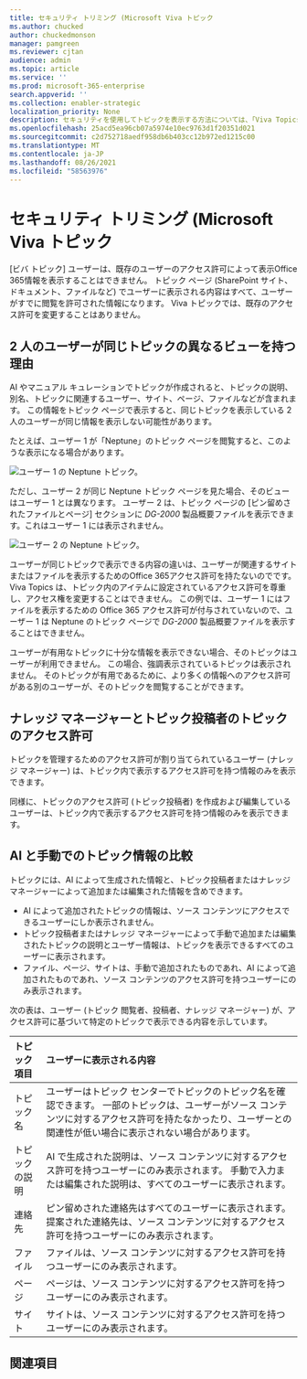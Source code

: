 ```yaml
---
title: セキュリティ トリミング (Microsoft Viva トピック
ms.author: chucked
author: chuckedmonson
manager: pamgreen
ms.reviewer: cjtan
audience: admin
ms.topic: article
ms.service: ''
ms.prod: microsoft-365-enterprise
search.appverid: ''
ms.collection: enabler-strategic
localization_priority: None
description: セキュリティを使用してトピックを表示する方法については、「Viva Topics」を参照してください。
ms.openlocfilehash: 25acd5ea96cb07a5974e10ec9763d1f20351d021
ms.sourcegitcommit: c2d752718aedf958db6b403cc12b972ed1215c00
ms.translationtype: MT
ms.contentlocale: ja-JP
ms.lasthandoff: 08/26/2021
ms.locfileid: "58563976"
---
```

# <a name="security-trimming-in-microsoft-viva-topics"></a>セキュリティ トリミング (Microsoft Viva トピック

[ビバ トピック] ユーザーは、既存のユーザーのアクセス許可によって表示Office 365情報を表示することはできません。 トピック ページ (SharePoint サイト、ドキュメント、ファイルなど) でユーザーに表示される内容はすべて、ユーザーがすでに閲覧を許可された情報になります。 Viva トピックでは、既存のアクセス許可を変更することはありません。

## <a name="why-two-users-might-have-different-views-of-the-same-topic"></a>2 人のユーザーが同じトピックの異なるビューを持つ理由

AI やマニュアル キュレーションでトピックが作成されると、トピックの説明、別名、トピックに関連するユーザー、サイト、ページ、ファイルなどが含まれます。 この情報をトピック ページで表示すると、同じトピックを表示している 2 人のユーザーが同じ情報を表示しない可能性があります。
  
たとえば、ユーザー 1 が「Neptune」のトピック ページを閲覧すると、このような表示になる場合があります。

![ユーザー 1 の Neptune トピック。](../media/knowledge-management/user2-topic-view.png) </br> 

ただし、ユーザー 2 が同じ Neptune トピック ページを見た場合、そのビューはユーザー 1 とは異なります。  ユーザー 2 は、トピック ページの [ピン留めされたファイルとページ] セクションに *DG-2000* 製品概要ファイルを表示できます。これはユーザー 1 には表示されません。 

![ユーザー 2 の Neptune トピック。](../media/knowledge-management/user1-topic-view.png) </br> 

ユーザーが同じトピックで表示できる内容の違いは、ユーザーが関連するサイトまたはファイルを表示するためのOffice 365アクセス許可を持たないのでです。  Viva Topics は、トピック内のアイテムに設定されているアクセス許可を尊重し、アクセス権を変更することはできません。 この例では、ユーザー 1 にはファイルを表示するための Office 365 アクセス許可が付与されていないので、ユーザー 1 は Neptune のトピック ページで *DG-2000* 製品概要ファイルを表示することはできません。

ユーザーが有用なトピックに十分な情報を表示できない場合、そのトピックはユーザーが利用できません。 この場合、強調表示されているトピックは表示されません。 そのトピックが有用であるために、より多くの情報へのアクセス許可がある別のユーザーが、そのトピックを閲覧することができます。


## <a name="topic-permissions-for-knowledge-managers-and-topic-contributors"></a>ナレッジ マネージャーとトピック投稿者のトピックのアクセス許可

トピックを管理するためのアクセス許可が割り当てられているユーザー (ナレッジ マネージャー) は、トピック内で表示するアクセス許可を持つ情報のみを表示できます。

同様に、トピックのアクセス許可 (トピック投稿者) を作成および編集しているユーザーは、トピック内で表示するアクセス許可を持つ情報のみを表示できます。 


## <a name="ai-versus-manually-curated-topic-information"></a>AI と手動でのトピック情報の比較

トピックには、AI によって生成された情報と、トピック投稿者またはナレッジ マネージャーによって追加または編集された情報を含めできます。

 - AI によって追加されたトピックの情報は、ソース コンテンツにアクセスできるユーザーにしか表示されません。
 - トピック投稿者またはナレッジ マネージャーによって手動で追加または編集されたトピックの説明とユーザー情報は、トピックを表示できるすべてのユーザーに表示されます。
 - ファイル、ページ、サイトは、手動で追加されたものであれ、AI によって追加されたものであれ、ソース コンテンツのアクセス許可を持つユーザーにのみ表示されます。

次の表は、ユーザー (トピック 閲覧者、投稿者、ナレッジ マネージャー) が、アクセス許可に基づいて特定のトピックで表示できる内容を示しています。

|トピック項目|ユーザーに表示される内容|
|:---------|:------------------|
|トピック名|ユーザーはトピック センターでトピックのトピック名を確認できます。 一部のトピックは、ユーザーがソース コンテンツに対するアクセス許可を持たなかったり、ユーザーとの関連性が低い場合に表示されない場合があります。|
|トピックの説明|AI で生成された説明は、ソース コンテンツに対するアクセス許可を持つユーザーにのみ表示されます。 手動で入力または編集された説明は、すべてのユーザーに表示されます。|
|連絡先|ピン留めされた連絡先はすべてのユーザーに表示されます。 提案された連絡先は、ソース コンテンツに対するアクセス許可を持つユーザーにのみ表示されます。|
|ファイル|ファイルは、ソース コンテンツに対するアクセス許可を持つユーザーにのみ表示されます。|
|ページ|ページは、ソース コンテンツに対するアクセス許可を持つユーザーにのみ表示されます。|
|サイト|サイトは、ソース コンテンツに対するアクセス許可を持つユーザーにのみ表示されます。|




## <a name="see-also"></a>関連項目

